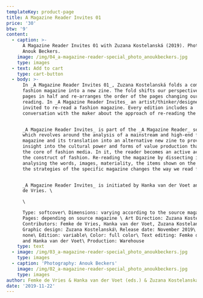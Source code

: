 ```yaml
---
templateKey: product-page
title: A Magazine Reader Invites 01
price: '30'
btw: '9'
content:
  - caption: >-
      A Magazine Reader Invites 01 with Zuzana Kostelanská (2019). Photography:
      Anouk Beckers.
    image: /img/04_a-magazine-reader-special_photo_anoukbeckers.jpg
    type: images
  - text: Add to cart
    type: cart-button
  - body: >-
      In _A Magazine Reader Invites 01_, Zuzana Kostelanská folds a complete
      fashion magazine into a new zine. The fold shifts our perspective, cuts
      pages in half and re-arranges the order of the pages changing our way of
      reading. In _A Magazine Reader Invites_ an artist/thinker/designer is
      invited to re-read a fashion magazine. Every edition includes a
      conversation with the maker about the approach of re-reading the magazine.


      _A Magazine Reader Invites_ is part of the _A Magazine Reader_ series
      which revolves around the analysis of a mainstream and high-end fashion
      magazine and its translation into an alternative new zine to provide
      insight into the cultural power and forms of value production that is at
      the core of fashion media. In it, the reader becomes an active actor in
      the construct of fashion. Re-reading the magazine by dissecting it,
      analysing the words, images, materiality, the items shown on the pages and
      the strategies of the specific magazine changes the way we read fashion.


      _A Magazine Reader Invites_ is initiated by Hanka van der Voet and Femke
      de Vries. \

      \

      Type: softcover\ Dimensions: varying according to the source magazine\
      Pages: depending on source magazine \ Art Direction: Zuzana Kostelanská\
      Contributors: Femke de Vries, Hanka van der Voet, Zuzana Kostelanská\
      Graphic design: Zuzana Kostelanská\ Release date: November 2019\ Binding:
      none\ Edition: variable\ Color: full color\ Text editing: Femke de Vries
      and Hanka van der Voet\ Production: Warehouse
    type: text
  - image: /img/03_a-magazine-reader-special_photo_anoukbeckers.jpg
    type: images
  - caption: 'Photography: Anouk Beckers'
    image: /img/02_a-magazine-reader-special_photo_anoukbeckers.jpg
    type: images
author: Femke de Vries & Hanka van der Voet (eds.) & Zuzana Kostelanská
date: '2019-11-22'
---
```


